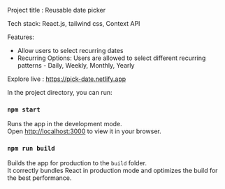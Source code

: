 Project title : Reusable date picker

Tech stack: React.js, tailwind css, Context API

Features:

- Allow users to select recurring dates
- Recurring Options: Users are allowed to select different recurring patterns -
  Daily, Weekly, Monthly, Yearly

Explore live : https://pick-date.netlify.app

In the project directory, you can run:

### `npm start`

Runs the app in the development mode.\
Open [http://localhost:3000](http://localhost:3000) to view it in your browser.

### `npm run build`

Builds the app for production to the `build` folder.\
It correctly bundles React in production mode and optimizes the build for the best performance.

